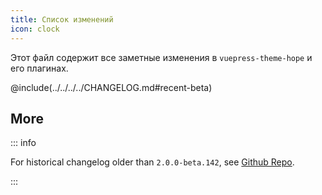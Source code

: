 ```yaml
---
title: Список изменений
icon: clock
---
```


Этот файл содержит все заметные изменения в `vuepress-theme-hope` и его плагинах.

<!-- more -->

@include(../../../../CHANGELOG.md#recent-beta)

## More

::: info

For historical changelog older than `2.0.0-beta.142`, see [Github Repo](https://github.com/vuepress-theme-hope/vuepress-theme-hope/blob/main/CHANGELOG.md).

:::
